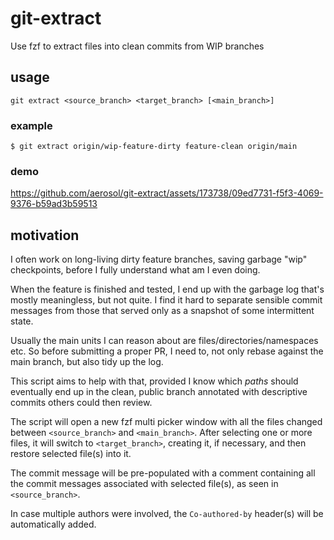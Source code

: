 # git-extract
Use fzf to extract files into clean commits from WIP branches

## usage

```
git extract <source_branch> <target_branch> [<main_branch>]
```
### example

```
$ git extract origin/wip-feature-dirty feature-clean origin/main
```

### demo



https://github.com/aerosol/git-extract/assets/173738/09ed7731-f5f3-4069-9376-b59ad3b59513



## motivation

I often work on long-living dirty feature branches, saving garbage "wip"
checkpoints, before I fully understand what am I even doing.
                                                                                      
When the feature is finished and tested, I end up with the garbage log that's
mostly meaningless, but not quite. I find it hard to separate sensible commit
messages from those that served only as a snapshot of some intermittent state.
                                                                                      
Usually the main units I can reason about are files/directories/namespaces etc.
So before submitting a proper PR, I need to, not only rebase against the main branch,
but also tidy up the log.
                                                                                      
This script aims to help with that, provided I know which _paths_ should
eventually end up in the clean, public branch annotated with descriptive commits
others could then review.
                                                                                      
The script will open a new fzf multi picker window with all the files
changed between `<source_branch>` and `<main_branch>`.
After selecting one or more files, it will switch to `<target_branch>`,
creating it, if necessary, and then restore selected file(s) into it.
                                                                                      
The commit message will be pre-populated with a comment containing all
the commit messages associated with selected file(s), as seen in `<source_branch>`.
                                                                                      
In case multiple authors were involved, the `Co-authored-by` header(s) will be
automatically added.

